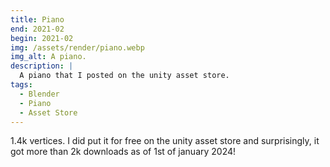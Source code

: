```yaml
---
title: Piano
end: 2021-02
begin: 2021-02
img: /assets/render/piano.webp
img_alt: A piano.
description: |
  A piano that I posted on the unity asset store.
tags:
  - Blender
  - Piano
  - Asset Store
---
```

1.4k vertices.
I did put it for free on the unity asset store and surprisingly, it got more than 2k downloads as of 1st of january 2024!

